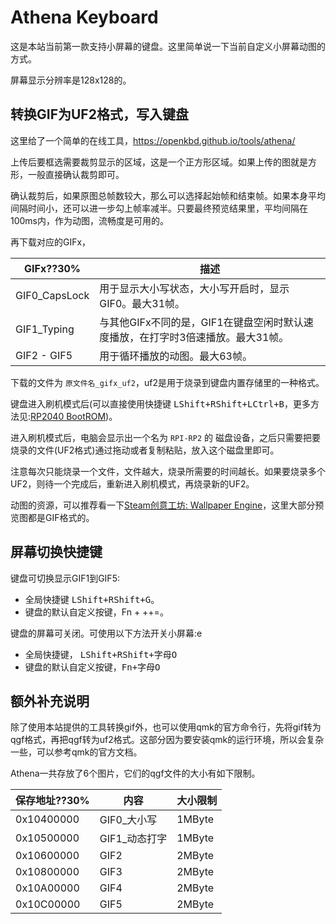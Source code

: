 # Athena Keyboard

这是本站当前第一款支持小屏幕的键盘。这里简单说一下当前自定义小屏幕动图的方式。

屏幕显示分辨率是128x128的。

## 转换GIF为UF2格式，写入键盘

这里给了一个简单的在线工具，https://openkbd.github.io/tools/athena/

上传后要框选需要裁剪显示的区域，这是一个正方形区域。如果上传的图就是方形，一般直接确认裁剪即可。

确认裁剪后，如果原图总帧数较大，那么可以选择起始帧和结束帧。如果本身平均间隔时间小，还可以进一步勾上帧率减半。只要最终预览结果里，平均间隔在100ms内，作为动图，流畅度是可用的。

再下载对应的GIFx，

|GIFx??30%|描述|
|---|---|
|GIF0_CapsLock|用于显示大小写状态，大小写开启时，显示GIF0。最大31帧。|
|GIF1_Typing|与其他GIFx不同的是，GIF1在键盘空闲时默认速度播放，在打字时3倍速播放。最大31帧。|
|GIF2 - GIF5|用于循环播放的动图。最大63帧。|

下载的文件为 `原文件名_gifx_uf2`，uf2是用于烧录到键盘内置存储里的一种格式。

键盘进入刷机模式后(可以直接使用快捷键 <kbd>LShift+RShift+LCtrl+B</kbd>，更多方法见:[RP2040 BootROM](/qmk/bootloader/rp2040-bootrom.md))。

进入刷机模式后，电脑会显示出一个名为 `RPI-RP2` 的 磁盘设备，之后只需要把要烧录的文件(UF2格式)通过拖动或者复制粘贴，放入这个磁盘里即可。

注意每次只能烧录一个文件，文件越大，烧录所需要的时间越长。如果要烧录多个UF2，则待一个完成后，重新进入刷机模式，再烧录新的UF2。

动图的资源，可以推荐看一下[Steam创意工坊: Wallpaper Engine](https://steamcommunity.com/workshop/browse/?appid=431960&browsesort=trend&section=readytouseitems)，这里大部分预览图都是GIF格式的。

## 屏幕切换快捷键

键盘可切换显示GIF1到GIF5:
- 全局快捷键 <kbd>LShift+RShift+G</kbd>。
- 键盘的默认自定义按键，<key>Fn</key> + <key>++=</key>。

键盘的屏幕可关闭。可使用以下方法开关小屏幕:e
- 全局快捷键， <kbd>LShift+RShift+字母O</kbd>
- 键盘的默认自定义按键，<kbd>Fn+字母O</kbd>


## 额外补充说明

除了使用本站提供的工具转换gif外，也可以使用qmk的官方命令行，先将gif转为qgf格式，再把qgf转为uf2格式。这部分因为要安装qmk的运行环境，所以会复杂一些，可以参考qmk的官方文档。

Athena一共存放了6个图片，它们的qgf文件的大小有如下限制。

|保存地址??30%|内容|大小限制|
|---|---|---|
|0x10400000|GIF0_大小写|1MByte|
|0x10500000|GIF1_动态打字|1MByte|
|0x10600000|GIF2|2MByte|
|0x10800000|GIF3|2MByte|
|0x10A00000|GIF4|2MByte|
|0x10C00000|GIF5|2MByte|
